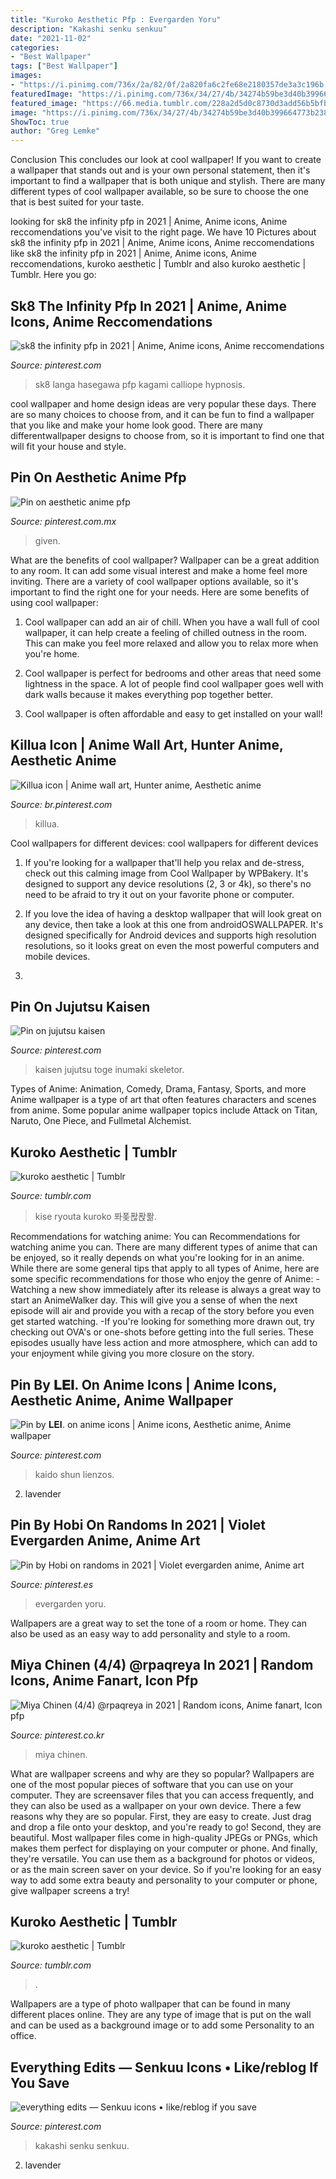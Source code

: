 ```yaml
---
title: "Kuroko Aesthetic Pfp : Evergarden Yoru"
description: "Kakashi senku senkuu"
date: "2021-11-02"
categories:
- "Best Wallpaper"
tags: ["Best Wallpaper"]
images:
- "https://i.pinimg.com/736x/2a/82/0f/2a820fa6c2fe68e2180357de3a3c196b.jpg"
featuredImage: "https://i.pinimg.com/736x/34/27/4b/34274b59be3d40b399664773b238e4be.jpg"
featured_image: "https://66.media.tumblr.com/228a2d5d0c8730d3add56b5bfb2b02a1/90fe8a3950cdabe0-30/s640x960/f70748b395ab95d32a7b4756397fc34afe4cb668.jpg"
image: "https://i.pinimg.com/736x/34/27/4b/34274b59be3d40b399664773b238e4be.jpg"
ShowToc: true
author: "Greg Lemke"
---
```



Conclusion
This concludes our look at cool wallpaper! If you want to create a wallpaper that stands out and is your own personal statement, then it's important to find a wallpaper that is both unique and stylish. There are many different types of cool wallpaper available, so be sure to choose the one that is best suited for your taste.

	

		
looking for sk8 the infinity pfp in 2021 | Anime, Anime icons, Anime reccomendations you've visit to the right page. We have 10 Pictures about sk8 the infinity pfp in 2021 | Anime, Anime icons, Anime reccomendations like sk8 the infinity pfp in 2021 | Anime, Anime icons, Anime reccomendations, kuroko aesthetic | Tumblr and also kuroko aesthetic | Tumblr. Here you go:
		
    
## Sk8 The Infinity Pfp In 2021 | Anime, Anime Icons, Anime Reccomendations

<img loading=lazy src="https://i.pinimg.com/originals/a1/5f/08/a15f080676f3eea6d59597bf009937ad.jpg" onerror="this.onerror=null;this.src='https://tse3.mm.bing.net/th?id=OIP.EwF5gDMFvzfO3zzDMVcCZgHaGY&amp;pid=15.1';" alt="sk8 the infinity pfp in 2021 | Anime, Anime icons, Anime reccomendations">

_Source: pinterest.com_

>sk8 langa hasegawa pfp kagami calliope hypnosis. 

	

cool wallpaper and home design ideas are very popular these days. There are so many choices to choose from, and it can be fun to find a wallpaper that you like and make your home look good. There are many differentwallpaper designs to choose from, so it is important to find one that will fit your house and style.

    
## Pin On Aesthetic Anime Pfp

<img loading=lazy src="https://i.pinimg.com/736x/73/13/57/7313571cf2ac0bdba62eee6c1ed5d8e1.jpg" onerror="this.onerror=null;this.src='https://tse3.mm.bing.net/th?id=OIP.eY-i2i6T5xm5T2NQQRtobgAAAA&amp;pid=15.1';" alt="Pin on aesthetic anime pfp">

_Source: pinterest.com.mx_

>given. 

	

What are the benefits of cool wallpaper?
Wallpaper can be a great addition to any room. It can add some visual interest and make a home feel more inviting. There are a variety of cool wallpaper options available, so it's important to find the right one for your needs. Here are some benefits of using cool wallpaper: 
1. Cool wallpaper can add an air of chill. When you have a wall full of cool wallpaper, it can help create a feeling of chilled outness in the room. This can make you feel more relaxed and allow you to relax more when you're home. 

2. Cool wallpaper is perfect for bedrooms and other areas that need some lightness in the space. A lot of people find cool wallpaper goes well with dark walls because it makes everything pop together better. 

3. Cool wallpaper is often affordable and easy to get installed on your wall!

    
## Killua Icon | Anime Wall Art, Hunter Anime, Aesthetic Anime

<img loading=lazy src="https://i.pinimg.com/736x/2a/82/0f/2a820fa6c2fe68e2180357de3a3c196b.jpg" onerror="this.onerror=null;this.src='https://tse4.mm.bing.net/th?id=OIP.p-gq_508IAVzhoTWYz8Q7wHaHa&amp;pid=15.1';" alt="Killua icon | Anime wall art, Hunter anime, Aesthetic anime">

_Source: br.pinterest.com_

>killua. 

	

Cool wallpapers for different devices:
cool wallpapers for different devices 

1. If you're looking for a wallpaper that'll help you relax and de-stress, check out this calming image from Cool Wallpaper by WPBakery. It's designed to support any device resolutions (2, 3 or 4k), so there's no need to be afraid to try it out on your favorite phone or computer.

2. If you love the idea of having a desktop wallpaper that will look great on any device, then take a look at this one from androidOSWALLPAPER. It's designed specifically for Android devices and supports high resolution resolutions, so it looks great on even the most powerful computers and mobile devices.

3.

    
## Pin On Jujutsu Kaisen

<img loading=lazy src="https://i.pinimg.com/736x/ce/4a/33/ce4a3322c6cf79c53fbb3331a019515f.jpg" onerror="this.onerror=null;this.src='https://tse1.mm.bing.net/th?id=OIP.44tNLCHB6NZrHKtZSUhnGAHaHa&amp;pid=15.1';" alt="Pin on jujutsu kaisen">

_Source: pinterest.com_

>kaisen jujutsu toge inumaki skeletor. 

	

Types of Anime: Animation, Comedy, Drama, Fantasy, Sports, and more
Anime wallpaper is a type of art that often features characters and scenes from anime. Some popular anime wallpaper topics include Attack on Titan, Naruto, One Piece, and Fullmetal Alchemist.

    
## Kuroko Aesthetic | Tumblr

<img loading=lazy src="https://66.media.tumblr.com/228a2d5d0c8730d3add56b5bfb2b02a1/90fe8a3950cdabe0-30/s640x960/f70748b395ab95d32a7b4756397fc34afe4cb668.jpg" onerror="this.onerror=null;this.src='https://tse1.mm.bing.net/th?id=OIP.Pg9GPFO66bU0_96cDXljJQHaHV&amp;pid=15.1';" alt="kuroko aesthetic | Tumblr">

_Source: tumblr.com_

>kise ryouta kuroko 퐈퐂퐎퐍퐒. 

	

Recommendations for watching anime: You can
Recommendations for watching anime you can. There are many different types of anime that can be enjoyed, so it really depends on what you're looking for in an anime. While there are some general tips that apply to all types of Anime, here are some specific recommendations for those who enjoy the genre of Anime: 
-Watching a new show immediately after its release is always a great way to start an AnimeWalker day. This will give you a sense of when the next episode will air and provide you with a recap of the story before you even get started watching. 
-If you're looking for something more drawn out, try checking out OVA's or one-shots before getting into the full series. These episodes usually have less action and more atmosphere, which can add to your enjoyment while giving you more closure on the story.

    
## Pin By 𝐋𝐄𝐈. On Anime Icons | Anime Icons, Aesthetic Anime, Anime Wallpaper

<img loading=lazy src="https://i.pinimg.com/736x/02/9d/e6/029de609cafa14a14daed96b2f9a0509.jpg" onerror="this.onerror=null;this.src='https://tse2.mm.bing.net/th?id=OIP.0Hx0fDHezx9L9htjpYoybgHaHL&amp;pid=15.1';" alt="Pin by 𝐋𝐄𝐈. on anime icons | Anime icons, Aesthetic anime, Anime wallpaper">

_Source: pinterest.com_

>kaido shun lienzos. 

	

2. lavender 

    
## Pin By Hobi On Randoms In 2021 | Violet Evergarden Anime, Anime Art

<img loading=lazy src="https://i.pinimg.com/736x/cb/17/4b/cb174b6f16ad99dde4599d035c167b0a.jpg" onerror="this.onerror=null;this.src='https://tse4.mm.bing.net/th?id=OIP.h09OuvDY8JxgIdHOHsbk6AHaHa&amp;pid=15.1';" alt="Pin by Hobi on randoms in 2021 | Violet evergarden anime, Anime art">

_Source: pinterest.es_

>evergarden yoru. 

	

Wallpapers are a great way to set the tone of a room or home. They can also be used as an easy way to add personality and style to a room.

    
## Miya Chinen (4/4) @rpaqreya In 2021 | Random Icons, Anime Fanart, Icon Pfp

<img loading=lazy src="https://i.pinimg.com/736x/4f/d3/ba/4fd3ba63e10190c642b3d56840b9a9ea.jpg" onerror="this.onerror=null;this.src='https://tse3.mm.bing.net/th?id=OIP.xZXbauz-fczE3ZkQF23P3QHaHa&amp;pid=15.1';" alt="Miya Chinen (4/4) @rpaqreya in 2021 | Random icons, Anime fanart, Icon pfp">

_Source: pinterest.co.kr_

>miya chinen. 

	

What are wallpaper screens and why are they so popular?
Wallpapers are one of the most popular pieces of software that you can use on your computer. They are screensaver files that you can access frequently, and they can also be used as a wallpaper on your own device. There a few reasons why they are so popular. First, they are easy to create. Just drag and drop a file onto your desktop, and you're ready to go! Second, they are beautiful. Most wallpaper files come in high-quality JPEGs or PNGs, which makes them perfect for displaying on your computer or phone. And finally, they're versatile. You can use them as a background for photos or videos, or as the main screen saver on your device. So if you're looking for an easy way to add some extra beauty and personality to your computer or phone, give wallpaper screens a try!

    
## Kuroko Aesthetic | Tumblr

<img loading=lazy src="https://66.media.tumblr.com/a009256773da53135d4cb880dd040d03/fafd6c145cdd692b-4d/s640x960/21dbeff341bf7947ca6ff1253e0ff4664f740247.jpg" onerror="this.onerror=null;this.src='https://tse1.mm.bing.net/th?id=OIP.0B46o2MgongL1QDDCnm2UAHaKf&amp;pid=15.1';" alt="kuroko aesthetic | Tumblr">

_Source: tumblr.com_

>. 

	



Wallpapers are a type of photo wallpaper that can be found in many different places online. They are any type of image that is put on the wall and can be used as a background image or to add some Personality to an office.

    
## Everything Edits — Senkuu Icons • Like/reblog If You Save

<img loading=lazy src="https://i.pinimg.com/736x/34/27/4b/34274b59be3d40b399664773b238e4be.jpg" onerror="this.onerror=null;this.src='https://tse2.mm.bing.net/th?id=OIP.p8FKfuuGX_m-vnAkuIpGDQHaHZ&amp;pid=15.1';" alt="everything edits — Senkuu icons • like/reblog if you save">

_Source: pinterest.com_

>kakashi senku senkuu. 

	

2. lavender 

